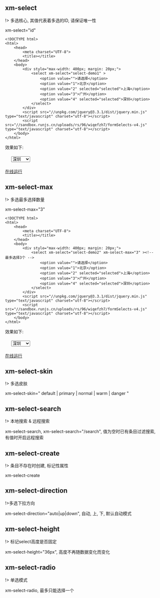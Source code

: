 ## xm-select

!> 多选核心, 其值代表着多选的ID, 请保证唯一性

xm-select="id"

```
<!DOCTYPE html>
<html>
	<head>
		<meta charset="UTF-8">
		<title></title>
	</head>
	<body>
		<div style="max-width: 400px; margin: 20px;">
			<select xm-select="select-demo1" >
				<option value="">请选择</option>
				<option value="1">北京</option>
				<option value="2" selected="selected">上海</option>
				<option value="3">广州</option>
				<option value="4" selected="selected">深圳</option>
			</select>
		</div>
		<script src="//unpkg.com/jquery@3.3.1/dist/jquery.min.js" type="text/javascript" charset="utf-8"></script>
		<script src="//sandbox.runjs.cn/uploads/rs/96/wiqefzh7/formSelects-v4.js" type="text/javascript" charset="utf-8"></script>
	</body>
</html>
```

效果如下:
<html>
	<div style="max-width: 400px; margin: 20px;">
		<select xm-select="select-demo1" >
			<option value="">请选择</option>
			<option value="1">北京</option>
			<option value="2" selected="selected">上海</option>
			<option value="3">广州</option>
			<option value="4" selected="selected">深圳</option>
		</select>
	</div>
</html>

[在线运行](http://runjs.cn/code/hytdpb85)

## xm-select-max

!> 多选最多选择数量

xm-select-max="3"

```
<!DOCTYPE html>
<html>
	<head>
		<meta charset="UTF-8">
		<title></title>
	</head>
	<body>
		<div style="max-width: 400px; margin: 20px;">
			<select xm-select="select-demo2" xm-select-max="3" ><!-- 最多选择3个 -->
				<option value="">请选择</option>
				<option value="1">北京</option>
				<option value="2" selected="selected">上海</option>
				<option value="3">广州</option>
				<option value="4" selected="selected">深圳</option>
			</select>
		</div>
		<script src="//unpkg.com/jquery@3.3.1/dist/jquery.min.js" type="text/javascript" charset="utf-8"></script>
		<script src="//sandbox.runjs.cn/uploads/rs/96/wiqefzh7/formSelects-v4.js" type="text/javascript" charset="utf-8"></script>
	</body>
</html>
```

效果如下:
<html>
	<div style="max-width: 400px; margin: 20px;">
		<select xm-select="select-demo2" xm-select-max="3">
			<option value="">请选择</option>
			<option value="1">北京</option>
			<option value="2" selected="selected">上海</option>
			<option value="3">广州</option>
			<option value="4" selected="selected">深圳</option>
		</select>
	</div>
</html>

[在线运行](http://runjs.cn/code/d1wleqww)


## xm-select-skin

!> 多选皮肤

xm-select-skin=" default | primary | normal | warm | danger "


## xm-select-search

!> 本地搜索 & 远程搜索

xm-select-search, xm-select-search="/search", 值为空时已有条目过滤搜索, 有值时开启远程搜索


## xm-select-create

!> 条目不存在时创建, 标记性属性

xm-select-create


## xm-select-direction

!>多选下拉方向

xm-select-direction="auto|up|down", 自动, 上, 下, 默认自动模式


## xm-select-height

!> 标记select高度是否固定

xm-select-height="36px", 高度不再随数据变化而变化


## xm-select-radio

!> 单选模式

xm-select-radio, 最多只能选择一个





